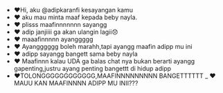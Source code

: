 - ❤️Hi, aku @adipkaranfi kesayangan kamu
- ❤️ aku mau minta maaf kepada beby nayla.
- ❤️ plisss maafinnnnnnn sayangg
- ❤️ adip janjiiii ga akan ulangin lagii😞
- ❤️ maaafinnnnn ayanggggg
- ❤️ Ayangggggg boleh marahh,tapi ayangg maafin adipp mu ini
- ❤️ adipp sayangg bangett sama beby nayla
- ❤️ Maafinnn kalau UDA ga balas chat nya bukan berarti ayangg gapenting,justru ayang penting bangettt di hidup adipp
- ❤️TOLONGGGGGGGGGGGG,MAAFINNNNNNNNN BANGETTTTTT
_ ❤️ MAUU KAN MAAFINNNN ADIPP MU INII???

<!B❤️❤️❤️❤️
adipkaranfi/adipkaranfi is a ✨ special ✨ repository because its `README.md` (this file) appears on your GitHub profile.
You can click the Preview link to take a look at your changes.
--->
